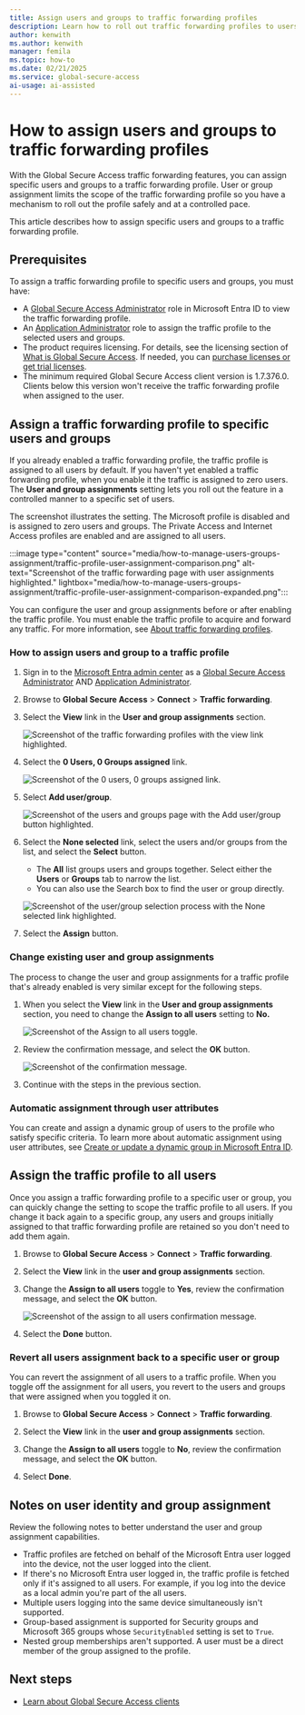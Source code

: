```yaml
---
title: Assign users and groups to traffic forwarding profiles
description: Learn how to roll out traffic forwarding profiles to users and groups with Global Secure Access
author: kenwith
ms.author: kenwith
manager: femila
ms.topic: how-to
ms.date: 02/21/2025
ms.service: global-secure-access
ai-usage: ai-assisted
---
```

# How to assign users and groups to traffic forwarding profiles

With the Global Secure Access traffic forwarding features, you can assign specific users and groups to a traffic forwarding profile. User or group assignment limits the scope of the traffic forwarding profile so you have a mechanism to roll out the profile safely and at a controlled pace.

This article describes how to assign specific users and groups to a traffic forwarding profile.

## Prerequisites

To assign a traffic forwarding profile to specific users and groups, you must have:

- A [Global Secure Access Administrator](../identity/role-based-access-control/permissions-reference.md#global-secure-access-administrator) role in Microsoft Entra ID to view the traffic forwarding profile.
- An [Application Administrator](../identity/role-based-access-control/permissions-reference.md#application-administrator) role to assign the traffic profile to the selected users and groups.
- The product requires licensing. For details, see the licensing section of [What is Global Secure Access](overview-what-is-global-secure-access.md). If needed, you can [purchase licenses or get trial licenses](https://aka.ms/azureadlicense).
- The minimum required Global Secure Access client version is 1.7.376.0. Clients below this version won't receive the traffic forwarding profile when assigned to the user.

## Assign a traffic forwarding profile to specific users and groups

If you already enabled a traffic forwarding profile, the traffic profile is assigned to all users by default. If you haven't yet enabled a traffic forwarding profile, when you enable it the traffic is assigned to zero users. The **User and group assignments** setting lets you roll out the feature in a controlled manner to a specific set of users.

The screenshot illustrates the setting. The Microsoft profile is disabled and is assigned to zero users and groups. The Private Access and Internet Access profiles are enabled and are assigned to all users.

:::image type="content" source="media/how-to-manage-users-groups-assignment/traffic-profile-user-assignment-comparison.png" alt-text="Screenshot of the traffic forwarding page with user assignments highlighted." lightbox="media/how-to-manage-users-groups-assignment/traffic-profile-user-assignment-comparison-expanded.png":::

You can configure the user and group assignments before or after enabling the traffic profile. You must enable the traffic profile to acquire and forward any traffic. For more information, see [About traffic forwarding profiles](concept-traffic-forwarding.md).

### How to assign users and group to a traffic profile

1. Sign in to the [Microsoft Entra admin center](https://entra.microsoft.com) as a [Global Secure Access Administrator](../identity/role-based-access-control/permissions-reference.md#global-secure-access-administrator)  AND [Application Administrator](../identity/role-based-access-control/permissions-reference.md#application-administrator).

1. Browse to **Global Secure Access** > **Connect** > **Traffic forwarding**.

1. Select the **View** link in the **User and group assignments** section.

    ![Screenshot of the traffic forwarding profiles with the view link highlighted.](media/how-to-manage-users-groups-assignment/traffic-profile-view-user-group-assignments.png)

1. Select the **0 Users, 0 Groups assigned** link.

    ![Screenshot of the 0 users, 0 groups assigned link.](media/how-to-manage-users-groups-assignment/user-group-assignment-link.png)

1. Select **Add user/group**.

    ![Screenshot of the users and groups page with the Add user/group button highlighted.](media/how-to-manage-users-groups-assignment/traffic-profile-add-user-group-button.png)

1. Select the **None selected** link, select the users and/or groups from the list, and select the **Select** button.
    - The **All** list groups users and groups together. Select either the **Users** or **Groups** tab to narrow the list.
    - You can also use the Search box to find the user or group directly.

    ![Screenshot of the user/group selection process with the None selected link highlighted.](media/how-to-manage-users-groups-assignment/user-group-selection-steps.png)

1. Select the **Assign** button.

### Change existing user and group assignments

The process to change the user and group assignments for a traffic profile that's already enabled is very similar except for the following steps.

1. When you select the **View** link in the **User and group assignments** section, you need to change the **Assign to all users** setting to **No.**

    ![Screenshot of the Assign to all users toggle.](media/how-to-manage-users-groups-assignment/assign-to-all-users-toggle.png)

1. Review the confirmation message, and select the **OK** button.

    ![Screenshot of the confirmation message.](media/how-to-manage-users-groups-assignment/user-group-assignment-message.png)

1. Continue with the steps in the previous section.

### Automatic assignment through user attributes

You can create and assign a dynamic group of users to the profile who satisfy specific criteria. To learn more about automatic assignment using user attributes, see [Create or update a dynamic group in Microsoft Entra ID](../identity/users/groups-create-rule.md).

## Assign the traffic profile to all users

Once you assign a traffic forwarding profile to a specific user or group, you can quickly change the setting to scope the traffic profile to all users. If you change it back again to a specific group, any users and groups initially assigned to that traffic forwarding profile are retained so you don't need to add them again. 

1. Browse to **Global Secure Access** > **Connect** > **Traffic forwarding**.

1. Select the **View** link in the **user and group assignments** section.

1. Change the **Assign to all users** toggle to **Yes**, review the confirmation message, and select the **OK** button.

    ![Screenshot of the assign to all users confirmation message.](media/how-to-manage-users-groups-assignment/toggle-confirmation-message.png)

1. Select the **Done** button.

### Revert all users assignment back to a specific user or group

You can revert the assignment of all users to a traffic profile. When you toggle off the assignment for all users, you revert to the users and groups that were assigned when you toggled it on.

1. Browse to **Global Secure Access** > **Connect** > **Traffic forwarding**.

1. Select the **View** link in the **user and group assignments** section.

1. Change the **Assign to all users** toggle to **No**, review the confirmation message, and select the **OK** button.

1. Select **Done**. 

## Notes on user identity and group assignment

Review the following notes to better understand the user and group assignment capabilities.

- Traffic profiles are fetched on behalf of the Microsoft Entra user logged into the device​, not the user logged into the client​. 
- If there's no Microsoft Entra user logged in, the traffic profile is fetched only if it's assigned to all users. For example, if you log into the device as a local admin you're part of the all users.
- Multiple users logging into the same device simultaneously isn't supported.
- Group-based assignment is supported for Security groups and Microsoft 365 groups whose `SecurityEnabled` setting is set to `True`.
- Nested group memberships aren't supported. A user must be a direct member of the group assigned to the profile. 

## Next steps

- [Learn about Global Secure Access clients](concept-clients.md)
